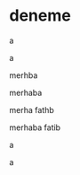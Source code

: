 # deneme

a







a






merhba 


merhaba 



merha fathb 


merhaba fatib




a


















a
